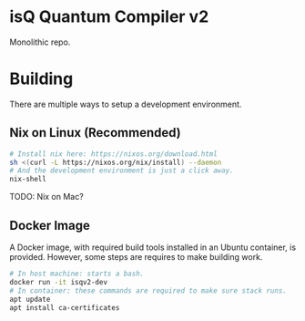 isQ Quantum Compiler v2
============================

Monolithic repo.


Building
============================

There are multiple ways to setup a development environment.

Nix on Linux (Recommended)
----------------------------

```bash
# Install nix here: https://nixos.org/download.html
sh <(curl -L https://nixos.org/nix/install) --daemon
# And the development environment is just a click away.
nix-shell
```

TODO: Nix on Mac?


Docker Image
----------------------------

A Docker image, with required build tools installed in an Ubuntu container, is provided. However, some steps are requires to make building work.

```bash
# In host machine: starts a bash.
docker run -it isqv2-dev
# In container: these commands are required to make sure stack runs.
apt update
apt install ca-certificates
```